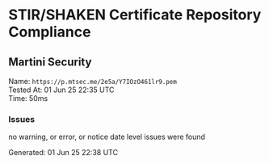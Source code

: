 # STIR/SHAKEN Certificate Repository Compliance

## Martini Security

Name: `https://p.mtsec.me/2e5a/Y7IOzO461lr9.pem`\
Tested At: 01 Jun 25 22:35 UTC\
Time: 50ms

### Issues

no warning, or error, or notice date level issues were found

Generated: 01 Jun 25 22:38 UTC